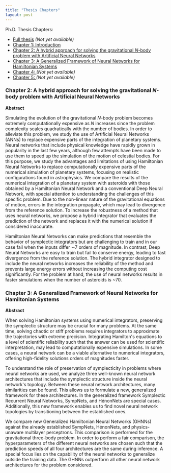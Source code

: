```yaml
---
title: "Thesis Chapters"
layout: post
---
```


Ph.D. Thesis Chapters:
- [Full thesis](Thesis.pdf) *(Not yet available)*
- [Chapter 1: Introduction](Introduction_v1.pdf)
- [Chapter 2: A hybrid approach for solving the gravitational *N*-body problem with Artificial Neural Networks](Chapter2.pdf)
- [Chapter 3: A Generalized Framework of Neural Networks for Hamiltonian Systems](Chapter3.pdf)
- [Chapter 4: ](Chapter4.pdf) *(Not yet available)*
- [Chapter 5: ](Chapter5.pdf) *(Not yet available)*



### Chapter 2: A hybrid approach for solving the gravitational *N*-body problem with Artificial Neural Networks
**Abstract**

Simulating the evolution of the gravitational $N$-body problem becomes extremely computationally expensive as $N$ increases since the problem complexity scales quadratically with the number of bodies. 
In order to alleviate this problem, we study the use of Artificial Neural Networks (ANNs) to replace expensive parts of the integration of planetary systems.
Neural networks that include physical knowledge have rapidly grown in popularity in the last few years, although few attempts have been made to use them to speed up the simulation of the motion of celestial bodies. For this purpose, we study the advantages and limitations of using Hamiltonian Neural Networks to replace computationally expensive parts of the numerical simulation of planetary systems, focusing on realistic configurations found in astrophysics. We compare the results of the numerical integration of a planetary system with asteroids with those obtained by a Hamiltonian Neural Network and a conventional Deep Neural Network, with special attention to understanding the challenges of this specific problem. Due to the non-linear nature of the gravitational equations of motion, errors in the integration propagate, which may lead to divergence from the reference solution. To increase the robustness of a method that uses neural networks, we propose a hybrid integrator that evaluates the prediction of the network and replaces it with the numerical solution if considered inaccurate.

Hamiltonian Neural Networks can make predictions that resemble the behavior of symplectic integrators but are challenging to train and in our case fail when the inputs differ $\sim$7 orders of magnitude. In contrast, Deep Neural Networks are easy to train but fail to conserve energy, leading to fast divergence from the reference solution. The hybrid integrator designed to include the neural networks increases the reliability of the method and prevents large energy errors without increasing the computing cost significantly. For the problem at hand, the use of neural networks results in faster simulations when the number of asteroids is ~70.

### Chapter 3: A Generalized Framework of Neural Networks for Hamiltonian Systems
**Abstract**

When solving Hamiltonian systems using numerical integrators, preserving the symplectic structure may be crucial for many problems. At the same time, solving chaotic or stiff problems requires integrators to approximate the trajectories with extreme precision. Integrating Hamilton's equations to a level of scientific reliability such that the answer can be used for scientific interpretation, may lead to computationally expensive simulations. In some cases, a neural network can be a viable alternative to numerical integrators, offering high-fidelity solutions orders of magnitudes faster.
	
To understand the role of preservation of symplecticity in problems where neural networks are used, we analyze three well-known neural network architectures that include the symplectic structure inside the neural network's topology. Between these neural network architectures, many similarities can be found. This allows us to formulate a new, generalized framework for these architectures. In the generalized framework Symplectic Recurrent Neural Networks, SympNets, and HénonNets are special cases. Additionally, this new framework enables us to find novel neural network topologies by transitioning between the established ones. 
	
We compare new Generalized Hamiltonian Neural Networks (GHNNs) against the already established SympNets, HénonNets, and physics-unaware multilayer perceptrons. This comparison is performed for the gravitational three-body problem. In order to perform a fair comparison, the hyperparameters of the different neural networks are chosen such that the prediction speeds of all four architectures are the same during inference. A special focus lies on the capability of the neural networks to generalize outside the training data. The GHNNs outperform all other neural network architectures for the problem considered.
